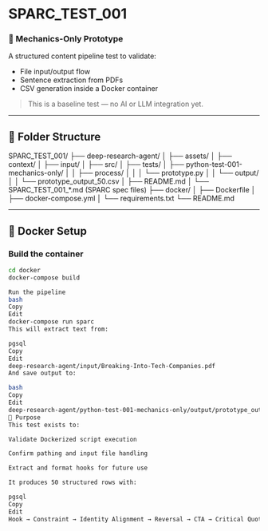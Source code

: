 # SPARC_TEST_001

### 🧪 Mechanics-Only Prototype

A structured content pipeline test to validate:
- File input/output flow
- Sentence extraction from PDFs
- CSV generation inside a Docker container

> This is a baseline test — no AI or LLM integration yet.

---

## 📁 Folder Structure

SPARC_TEST_001/
├── deep-research-agent/
│ ├── assets/
│ ├── context/
│ ├── input/
│ ├── src/
│ ├── tests/
│ ├── python-test-001-mechanics-only/
│ │ ├── process/
│ │ │ └── prototype.py
│ │ └── output/
│ │ └── prototype_output_50.csv
│ ├── README.md
│ └── SPARC_TEST_001_*.md (SPARC spec files)
├── docker/
│ ├── Dockerfile
│ ├── docker-compose.yml
│ └── requirements.txt
└── README.md

---

## 🐳 Docker Setup

### Build the container

```bash
cd docker
docker-compose build

Run the pipeline
bash
Copy
Edit
docker-compose run sparc
This will extract text from:

pgsql
Copy
Edit
deep-research-agent/input/Breaking-Into-Tech-Companies.pdf
And save output to:

bash
Copy
Edit
deep-research-agent/python-test-001-mechanics-only/output/prototype_output_50.csv
🎯 Purpose
This test exists to:

Validate Dockerized script execution

Confirm pathing and input file handling

Extract and format hooks for future use

It produces 50 structured rows with:

pgsql
Copy
Edit
Hook → Constraint → Identity Alignment → Reversal → CTA → Critical Quote
